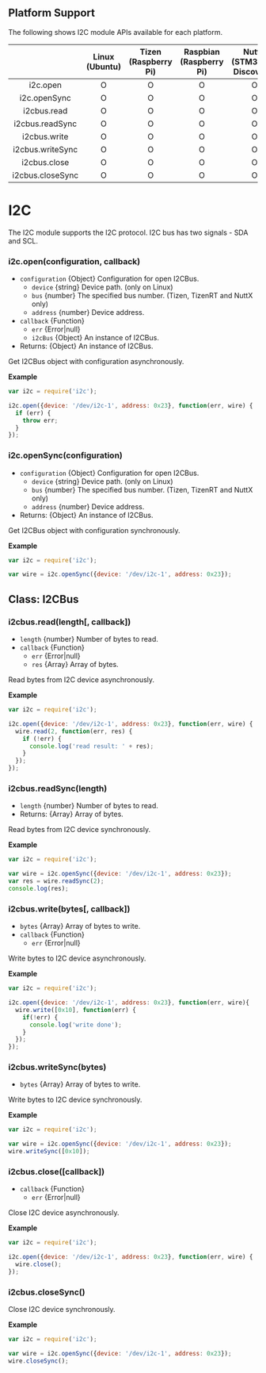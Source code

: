## Platform Support

The following shows I2C module APIs available for each platform.

|  | Linux<br/>(Ubuntu) | Tizen<br/>(Raspberry Pi) | Raspbian<br/>(Raspberry Pi) | NuttX<br/>(STM32F4-Discovery) | TizenRT<br/>(Artik053) |
| :---: | :---: | :---: | :---: | :---: | :---: |
| i2c.open | O | O | O | O | O |
| i2c.openSync | O | O | O | O | O |
| i2cbus.read | O | O | O | O | O |
| i2cbus.readSync | O | O | O | O | O |
| i2cbus.write | O | O | O | O | O |
| i2cbus.writeSync | O | O | O | O | O |
| i2cbus.close | O | O | O | O | O |
| i2cbus.closeSync | O | O | O | O | O |


# I2C

The I2C module supports the I2C protocol. I2C bus has two signals - SDA and SCL.

### i2c.open(configuration, callback)
* `configuration` {Object} Configuration for open I2CBus.
  * `device` {string} Device path. (only on Linux)
  * `bus` {number} The specified bus number. (Tizen, TizenRT and NuttX only)
  * `address` {number} Device address.
* `callback` {Function}
  * `err` {Error|null}
  * `i2cBus` {Object} An instance of I2CBus.
* Returns: {Object} An instance of I2CBus.

Get I2CBus object with configuration asynchronously.

**Example**

```js
var i2c = require('i2c');

i2c.open({device: '/dev/i2c-1', address: 0x23}, function(err, wire) {
  if (err) {
    throw err;
  }
});
```

### i2c.openSync(configuration)
* `configuration` {Object} Configuration for open I2CBus.
  * `device` {string} Device path. (only on Linux)
  * `bus` {number} The specified bus number. (Tizen, TizenRT and NuttX only)
  * `address` {number} Device address.
* Returns: {Object} An instance of I2CBus.

Get I2CBus object with configuration synchronously.

**Example**

```js
var i2c = require('i2c');

var wire = i2c.openSync({device: '/dev/i2c-1', address: 0x23});
```


## Class: I2CBus


### i2cbus.read(length[, callback])
* `length` {number} Number of bytes to read.
* `callback` {Function}
  * `err` {Error|null}
  * `res` {Array} Array of bytes.

Read bytes from I2C device asynchronously.

**Example**

```js
var i2c = require('i2c');

i2c.open({device: '/dev/i2c-1', address: 0x23}, function(err, wire) {
  wire.read(2, function(err, res) {
    if (!err) {
      console.log('read result: ' + res);
    }
  });
});
```

### i2cbus.readSync(length)
* `length` {number} Number of bytes to read.
* Returns: {Array} Array of bytes.

Read bytes from I2C device synchronously.

**Example**

```js
var i2c = require('i2c');

var wire = i2c.openSync({device: '/dev/i2c-1', address: 0x23});
var res = wire.readSync(2);
console.log(res);
```

### i2cbus.write(bytes[, callback])
* `bytes` {Array} Array of bytes to write.
* `callback` {Function}
  * `err` {Error|null}

Write bytes to I2C device asynchronously.

**Example**

```js
var i2c = require('i2c');

i2c.open({device: '/dev/i2c-1', address: 0x23}, function(err, wire){
  wire.write([0x10], function(err) {
    if(!err) {
      console.log('write done');
    }
  });
});
```

### i2cbus.writeSync(bytes)
* `bytes` {Array} Array of bytes to write.

Write bytes to I2C device synchronously.

**Example**

```js
var i2c = require('i2c');

var wire = i2c.openSync({device: '/dev/i2c-1', address: 0x23});
wire.writeSync([0x10]);
```

### i2cbus.close([callback])
* `callback` {Function}
  * `err` {Error|null}

Close I2C device asynchronously.

**Example**

```js
var i2c = require('i2c');

i2c.open({device: '/dev/i2c-1', address: 0x23}, function(err, wire) {
  wire.close();
});
```

### i2cbus.closeSync()

Close I2C device synchronously.

**Example**

```js
var i2c = require('i2c');

var wire = i2c.openSync({device: '/dev/i2c-1', address: 0x23});
wire.closeSync();
```